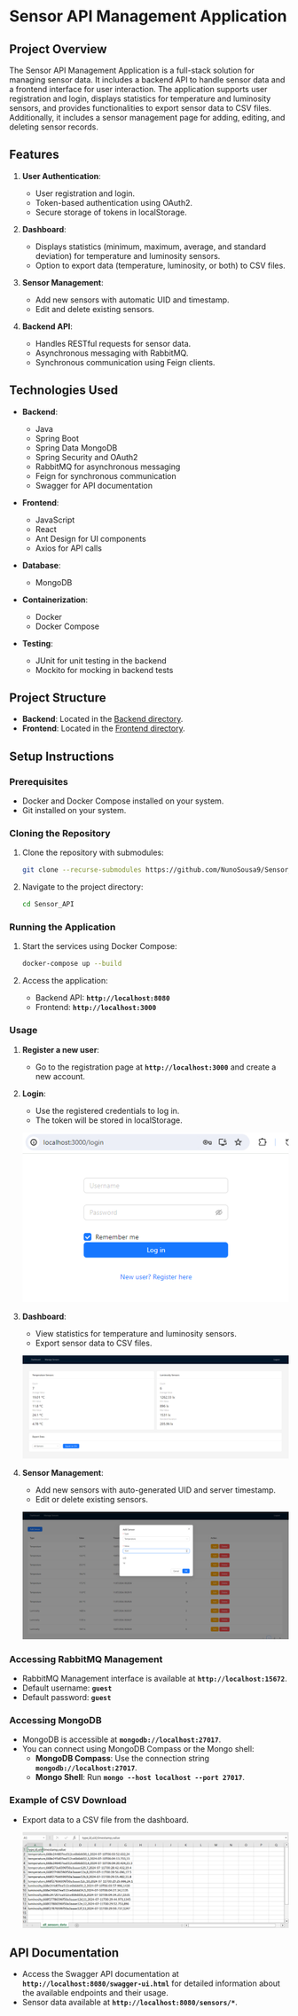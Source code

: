 # Sensor API Management Application

## Project Overview

The Sensor API Management Application is a full-stack solution for managing sensor data. It includes a backend API to handle sensor data and a frontend interface for user interaction. The application supports user registration and login, displays statistics for temperature and luminosity sensors, and provides functionalities to export sensor data to CSV files. Additionally, it includes a sensor management page for adding, editing, and deleting sensor records.

## Features

1. **User Authentication**: 
   - User registration and login.
   - Token-based authentication using OAuth2.
   - Secure storage of tokens in localStorage.

2. **Dashboard**:
   - Displays statistics (minimum, maximum, average, and standard deviation) for temperature and luminosity sensors.
   - Option to export data (temperature, luminosity, or both) to CSV files.

3. **Sensor Management**:
   - Add new sensors with automatic UID and timestamp.
   - Edit and delete existing sensors.

4. **Backend API**:
   - Handles RESTful requests for sensor data.
   - Asynchronous messaging with RabbitMQ.
   - Synchronous communication using Feign clients.

## Technologies Used

- **Backend**:
  - Java
  - Spring Boot
  - Spring Data MongoDB
  - Spring Security and OAuth2
  - RabbitMQ for asynchronous messaging
  - Feign for synchronous communication
  - Swagger for API documentation

- **Frontend**:
  - JavaScript
  - React
  - Ant Design for UI components
  - Axios for API calls

- **Database**:
  - MongoDB

- **Containerization**:
  - Docker
  - Docker Compose
 
- **Testing**:
  - JUnit for unit testing in the backend
  - Mockito for mocking in backend tests

## Project Structure

- **Backend**: Located in the [Backend directory](https://github.com/NunoSousa9/Sensor-API-Backend/tree/227421ba9c78fdd5ee48569e2a68d02f9380c18d).
- **Frontend**: Located in the [Frontend directory](https://github.com/NunoSousa9/Sensor-API-Frontend/tree/2dbfe1f919fccbdef049c1eccc54aac9637eb662).

## Setup Instructions

### Prerequisites

- Docker and Docker Compose installed on your system.
- Git installed on your system.

### Cloning the Repository

1. Clone the repository with submodules:

    ```bash
    git clone --recurse-submodules https://github.com/NunoSousa9/Sensor_API.git
    ```

2. Navigate to the project directory:

    ```bash
    cd Sensor_API
    ```

### Running the Application

1. Start the services using Docker Compose:

    ```bash
    docker-compose up --build
    ```

2. Access the application:
   - Backend API: **`http://localhost:8080`**
   - Frontend: **`http://localhost:3000`**


### Usage

1. **Register a new user**:
   - Go to the registration page at **`http://localhost:3000`** and create a new account.

2. **Login**:
   - Use the registered credentials to log in.
   - The token will be stored in localStorage.
  
   ![Login Page](images/login.png)


3. **Dashboard**:
   - View statistics for temperature and luminosity sensors.
   - Export sensor data to CSV files.
  
   ![Dashboard](images/dashboard.png)
  
   
5. **Sensor Management**:
   - Add new sensors with auto-generated UID and server timestamp.
   - Edit or delete existing sensors.

   ![Sensor Management](images/sensor_management.png)


### Accessing RabbitMQ Management

- RabbitMQ Management interface is available at **`http://localhost:15672`**.
- Default username: **`guest`**
- Default password: **`guest`**

### Accessing MongoDB

- MongoDB is accessible at **`mongodb://localhost:27017`**.
- You can connect using MongoDB Compass or the Mongo shell:
  - **MongoDB Compass**: Use the connection string **`mongodb://localhost:27017`**.
  - **Mongo Shell**: Run **`mongo --host localhost --port 27017`**.
 
### Example of CSV Download

- Export data to a CSV file from the dashboard.

   ![CSV Download](images/csv_download.png)

## API Documentation

- Access the Swagger API documentation at **`http://localhost:8080/swagger-ui.html`** for detailed information about the available endpoints and their usage.
- Sensor data available at **`http://localhost:8080/sensors/*`**.
